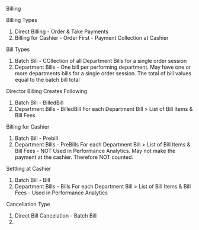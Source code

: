Billing

Billing Types

1. Direct Billing - Order & Take Payments
2. Billing for Cashier - Order First - Payment Collection at Cashier

Bill Types
1. Batch Bill - COllection of all Department Bills for a single order session
2. Department Bills - One bill per performing department. May have one or more departments bills for a single order session. The total of bill values equal to the batch bill total

Director Billing Creates Following
1. Batch Bill - BilledBill
2. Department Bills - BilledBill
For each Department Bill > List of Bill Items & Bill Fees

Billing for Cashier
1. Batch Bill - Prebill
2. Department Bills - PreBills
For each Department Bill > List of Bill Items & Bill Fees - NOT Used in Performance Analytics. May not make the payment at the cashier. Therefore NOT counted.


Settling at Cashier
1. Batch Bill - Bill
2. Department Bills - Bills
For each Department Bill > List of Bill Items & Bill Fees - Used in Performance Analytics

Cancellation Type
1. Direct Bill Cancelation - Batch Bill
2. 









